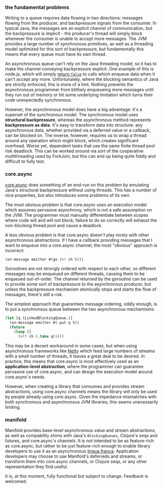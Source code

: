 ### the fundamental problems

Writing to a queue requires data flowing in two directions: messages flowing from the producer, and backpressure signals from the consumer.  In typical Java, the messages are an explicit channel of communication, but the backpressure is implicit - the producer's thread will simply block whenever the consumer is unable to accept more messages.  The JVM provides a large number of synchronous primitives, as well as a threading model optimized for this sort of backpressure, but fundamentally this means that every queue must have its own thread.

An asynchronous queue can't rely on the Java threading model, so it has to make the channel conveying backpressure explicit.  One example of this is node.js, which will simply [return `false`](http://nodejs.org/api/stream.html#stream_writable_write_chunk_encoding_callback) to calls which enqueue data when it can't accept any more.  Unfortunately, where the blocking semantics of Java are strictly enforced, this is more of a hint.  Nothing prevents the asynchronous programmer from blithely enqueueing more messages until they run out of memory or hit some underlying limitation which turns their code unexpectedly synchronous.

However, the asynchronous model does have a big advantage: it's a superset of the synchronous model.  The synchronous model uses **structural backpressure**, whereas the asynchronous method represents **backpressure as data**.  It's easy to transform data into structure: any asynchronous data, whether provided via a deferred value or a callback, can be blocked on.  The inverse, however, requires us to wrap a thread around any operation which might block, which creates significant overhead.  Worse yet, dependent tasks that use the same finite thread pool risk deadlock.  This can be worked around via sort of the cooperative multithreading used by ForkJoin, but this can end up being quite fiddly and difficult to fully test.

### core.async

[core.async](https://github.com/clojure/core.async) does something of an end-run on this problem by emulating Java's structural backpressure without using threads.  This has a number of nice properties, but also introduces some problems of its own.

The most obvious problem is that core.async uses an execution model which assumes pervasive asynchrony, which is not a safe assumption on the JVM.  The programmer must manually differentiate between scopes where code will and will not block; failure to do so correctly will exhaust the non-blocking thread pool and cause a deadlock.

A less obvious problem is that core.async doesn't play nicely with other asynchronous abstractions.  If I have a callback providing messages that I want to enqueue into a core.async channel, the most "obvious" approach is incorrect:

```clj
(on-message emitter #(go (>! ch %)))
```

Goroutines are not strongly ordered with respect to each other, so different messages may be enqueued on different threads, causing them to be enqueued out-of-order.  The channel returned by the goroutine can be used to provide some sort of backpressure to the asynchronous producer, but unless the backpressure mechanism atomically stops and starts the flow of messages, there's still a risk.

The simplest approach that guarantees message ordering, oddly enough, is to put a synchronous queue between the two asynchronous mechamisms:

```clj
(let [q (LinkedBlockingQueue.)]
  (on-message emitter #(.put q %))
  (future
    (loop []
      (>!! ch (.take q)))))
```

This may be a decent workaround in some cases, but when using asynchronous frameworks like [Netty](http://netty.io/) which feed large numbers of streams with a small number of threads, it leaves a great deal to be desired.  In practice, this means that core.async is most effectively used as an **application-level abstraction**, where the programmer can guarantee pervasive use of core.async, and can design the execution model around core.async's needs.

However, when creating a library that consumes and provides stream abstractions, using core.async channels means the library will only be used by people already using core.async.  Given the impedance mismatches with both synchronous and asynchronous JVM libraries, this seems unecessarily limiting.

### manifold

Manifold provides base-level asynchronous value and stream abstractions, as well as compability shims with Java's `BlockingQueues`, Clojure's seqs and futures, and core.async's channels.  It is not intended to be as feature-rich as core.async, but rather to be just feature-rich enough to enable library developers to use it as an asynchronous [lingua franca](http://en.wikipedia.org/wiki/Lingua_franca).  Application developers may choose to use Manifold's deferreds and streams, or transform them into core.async channels, or Clojure seqs, or any other representation they find useful.

It is, at this moment, fully functional but subject to change.  Feedback is welcomed.

